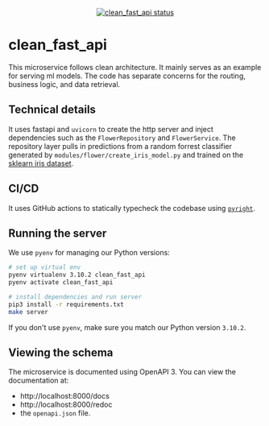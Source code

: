<p align="center">
      <a href="https://github.com/blueberryapple/clean_fast_api/actions/workflows/ci.yml"><img alt="clean_fast_api status" src="https://github.com/blueberryapple/clean_fast_api/actions/workflows/ci.yml/badge.svg?branch=main"></a>
</p>

# clean_fast_api

This microservice follows clean architecture. It mainly serves as an example for serving ml models. The code has separate concerns for the routing, business logic, and data retrieval.

## Technical details

It uses fastapi and `uvicorn` to create the http server and inject dependencies such as the `FlowerRepository` and `FlowerService`. The repository layer pulls in predictions from a random forrest classifier generated by `modules/flower/create_iris_model.py` and trained on the [sklearn iris dataset](https://scikit-learn.org/stable/datasets/toy_dataset.html#iris-dataset).

## CI/CD

It uses GitHub actions to statically typecheck the codebase using [`pyright`](https://github.com/Microsoft/pyright).

## Running the server

We use `pyenv` for managing our Python versions:

```sh
# set up virtual env
pyenv virtualenv 3.10.2 clean_fast_api
pyenv activate clean_fast_api

# install dependencies and run server
pip3 install -r requirements.txt
make server
```

If you don't use `pyenv`, make sure you match our Python version `3.10.2`.

## Viewing the schema

The microservice is documented using OpenAPI 3. You can view the documentation at:

- http://localhost:8000/docs
- http://localhost:8000/redoc
- the `openapi.json` file.
